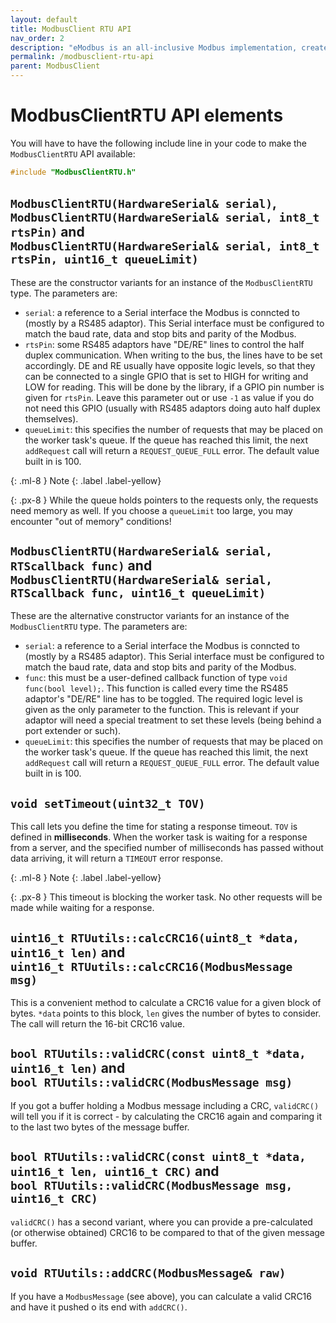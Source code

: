 ```yaml
---
layout: default
title: ModbusClient RTU API
nav_order: 2
description: "eModbus is an all-inclusive Modbus implementation, created for ESP32 and Arduino"
permalink: /modbusclient-rtu-api
parent: ModbusClient
---
```


# ModbusClientRTU API elements
You will have to have the following include line in your code to make the `ModbusClientRTU` API available:

```cpp
#include "ModbusClientRTU.h"
```

## `ModbusClientRTU(HardwareSerial& serial)`,<br> `ModbusClientRTU(HardwareSerial& serial, int8_t rtsPin)` and<br> `ModbusClientRTU(HardwareSerial& serial, int8_t rtsPin, uint16_t queueLimit)`
These are the constructor variants for an instance of the `ModbusClientRTU` type. The parameters are:
- `serial`: a reference to a Serial interface the Modbus is conncted to (mostly by a RS485 adaptor). This Serial interface must be configured to match the baud rate, data and stop bits and parity of the Modbus.
- `rtsPin`: some RS485 adaptors have "DE/RE" lines to control the half duplex communication. When writing to the bus, the lines have to be set accordingly. DE and RE usually have opposite logic levels, so that they can be connected to a single GPIO that is set to HIGH for writing and LOW for reading. This will be done by the library, if a GPIO pin number is given for `rtsPin`. Leave this parameter out or use `-1` as value if you do not need this GPIO (usually with RS485 adaptors doing auto half duplex themselves).
- `queueLimit`: this specifies the number of requests that may be placed on the worker task's queue. If the queue has reached this limit, the next `addRequest` call will return a `REQUEST_QUEUE_FULL` error. The default value built in is 100.

{: .ml-8 }
Note
{: .label .label-yellow}

{: .px-8 }
While the queue holds pointers to the requests only, the requests need memory as well. If you choose a `queueLimit` too large, you may encounter "out of memory" conditions!

## `ModbusClientRTU(HardwareSerial& serial, RTScallback func)` and<br> `ModbusClientRTU(HardwareSerial& serial, RTScallback func, uint16_t queueLimit)`
These are the alternative constructor variants for an instance of the `ModbusClientRTU` type. The parameters are:
- `serial`: a reference to a Serial interface the Modbus is conncted to (mostly by a RS485 adaptor). This Serial interface must be configured to match the baud rate, data and stop bits and parity of the Modbus.
- `func`: this must be a user-defined callback function of type ``void func(bool level);``. This function is called every time the RS485 adaptor's "DE/RE" line has to be toggled. The required logic level is given as the only parameter to the function. This is relevant if your adaptor will need a special treatment to set these levels (being behind a port extender or such).
- `queueLimit`: this specifies the number of requests that may be placed on the worker task's queue. If the queue has reached this limit, the next `addRequest` call will return a `REQUEST_QUEUE_FULL` error. The default value built in is 100.

## `void setTimeout(uint32_t TOV)`
This call lets you define the time for stating a response timeout. `TOV` is defined in **milliseconds**. When the worker task is waiting for a response from a server, and the specified number of milliseconds has passed without data arriving, it will return a `TIMEOUT` error response.

{: .ml-8 }
Note
{: .label .label-yellow}

{: .px-8 }
This timeout is blocking the worker task. No other requests will be made while waiting for a response.

## `uint16_t RTUutils::calcCRC16(uint8_t *data, uint16_t len)` and<br> `uint16_t RTUutils::calcCRC16(ModbusMessage msg)`
This is a convenient method to calculate a CRC16 value for a given block of bytes. `*data` points to this block, `len` gives the number of bytes to consider.
The call will return the 16-bit CRC16 value.

## `bool RTUutils::validCRC(const uint8_t *data, uint16_t len)` and<br> `bool RTUutils::validCRC(ModbusMessage msg)`
If you got a buffer holding a Modbus message including a CRC, `validCRC()` will tell you if it is correct - by calculating the CRC16 again and comparing it to the last two bytes of the message buffer.

## `bool RTUutils::validCRC(const uint8_t *data, uint16_t len, uint16_t CRC)` and<br> `bool RTUutils::validCRC(ModbusMessage msg, uint16_t CRC)`
`validCRC()` has a second variant, where you can provide a pre-calculated (or otherwise obtained) CRC16 to be compared to that of the given message buffer.

## `void RTUutils::addCRC(ModbusMessage& raw)`
If you have a `ModbusMessage` (see above), you can calculate a valid CRC16 and have it pushed o its end with `addCRC()`.
